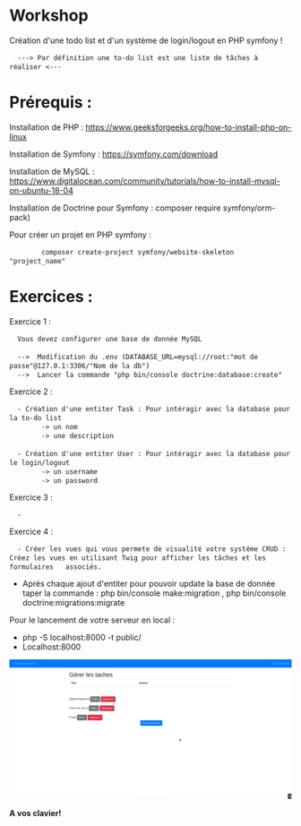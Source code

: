 # Workshop
Création d'une todo list et d'un système de login/logout en PHP symfony !


      ---> Par définition une to-do list est une liste de tâches à réaliser <---

# Prérequis :

Installation de PHP : https://www.geeksforgeeks.org/how-to-install-php-on-linux

Installation de Symfony : https://symfony.com/download

Installation de MySQL : https://www.digitalocean.com/community/tutorials/how-to-install-mysql-on-ubuntu-18-04 

Installation de Doctrine pour Symfony : composer require symfony/orm-pack)

Pour créer un projet en PHP symfony :
      
            composer create-project symfony/website-skeleton "project_name"

# Exercices :

Exercice 1 :

      Vous devez configurer une base de donnée MySQL
      
      -->  Modification du .env (DATABASE_URL=mysql://root:"mot de passe"@127.0.1:3306/"Nom de la db")
      -->  Lancer la commande "php bin/console doctrine:database:create"

Exercice 2 :

      - Création d'une entiter Task : Pour intéragir avec la database pour la to-do list
            -> un nom
            -> une description
            
      - Création d'une entiter User : Pour intéragir avec la database pour le login/logout
            -> un username
            -> un password
      

Exercice 3 :

      - 
      
Exercice 4 :

      - Créer les vues qui vous permete de visualité votre systéme CRUD : Créez les vues en utilisant Twig pour afficher les tâches et les formulaires   associés.

- Aprés chaque ajout d'entiter pour pouvoir update la base de donnée taper la commande : php bin/console make:migration , php bin/console doctrine:migrations:migrate

Pour le lancement de votre serveur en local : 
- php -S localhost:8000 -t public/
- Localhost:8000

![Screenshot](CRUD.png)

**A vos clavier!**
